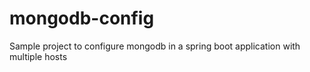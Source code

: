 # mongodb-config
Sample project to configure mongodb in a spring boot application with multiple hosts
